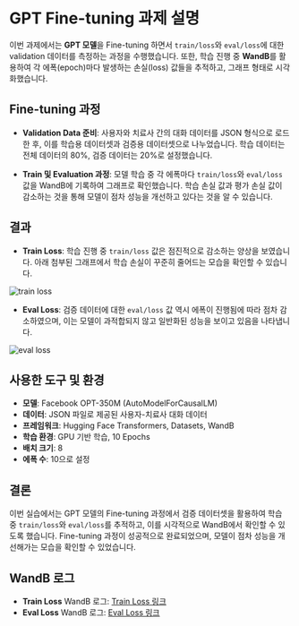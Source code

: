 # GPT Fine-tuning 과제 설명

이번 과제에서는 **GPT 모델**을 Fine-tuning 하면서 `train/loss`와 `eval/loss`에 대한 validation 데이터를 측정하는 과정을 수행했습니다. 또한, 학습 진행 중 **WandB**를 활용하여 각 에폭(epoch)마다 발생하는 손실(loss) 값들을 추적하고, 그래프 형태로 시각화했습니다.

## Fine-tuning 과정

- **Validation Data 준비**: 
  사용자와 치료사 간의 대화 데이터를 JSON 형식으로 로드한 후, 이를 학습용 데이터셋과 검증용 데이터셋으로 나누었습니다. 학습 데이터는 전체 데이터의 80%, 검증 데이터는 20%로 설정했습니다.

- **Train 및 Evaluation 과정**:
  모델 학습 중 각 에폭마다 `train/loss`와 `eval/loss` 값을 WandB에 기록하여 그래프로 확인했습니다. 학습 손실 값과 평가 손실 값이 감소하는 것을 통해 모델이 점차 성능을 개선하고 있다는 것을 알 수 있습니다.

## 결과
- **Train Loss**: 학습 진행 중 `train/loss` 값은 점진적으로 감소하는 양상을 보였습니다. 아래 첨부된 그래프에서 학습 손실이 꾸준히 줄어드는 모습을 확인할 수 있습니다.
  
![train loss](https://github.com/user-attachments/assets/9d2274b9-5100-4bb2-a8a6-40b4b67cdbe1)

- **Eval Loss**: 검증 데이터에 대한 `eval/loss` 값 역시 에폭이 진행됨에 따라 점차 감소하였으며, 이는 모델이 과적합되지 않고 일반화된 성능을 보이고 있음을 나타냅니다.
  
![eval loss](https://github.com/user-attachments/assets/818996e8-9e8d-4350-84bb-ed1b27d66258)

## 사용한 도구 및 환경
- **모델**: Facebook OPT-350M (AutoModelForCausalLM)
- **데이터**: JSON 파일로 제공된 사용자-치료사 대화 데이터
- **프레임워크**: Hugging Face Transformers, Datasets, WandB
- **학습 환경**: GPU 기반 학습, 10 Epochs
- **배치 크기**: 8
- **에폭 수**: 10으로 설정

## 결론

이번 실습에서는 GPT 모델의 Fine-tuning 과정에서 검증 데이터셋을 활용하여 학습 중 `train/loss`와 `eval/loss`를 추적하고, 이를 시각적으로 WandB에서 확인할 수 있도록 했습니다. Fine-tuning 과정이 성공적으로 완료되었으며, 모델이 점차 성능을 개선해가는 모습을 확인할 수 있었습니다.

## WandB 로그

- **Train Loss** WandB 로그: [Train Loss 링크](https://api.wandb.ai/links/wrtyu0603-illinois-institute-of-technology/xkig1j60)
- **Eval Loss** WandB 로그: [Eval Loss 링크](https://api.wandb.ai/links/wrtyu0603-illinois-institute-of-technology/oms9fkrb)
